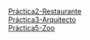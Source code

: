 <a href="Practica2-Restaurante/index.html">Práctica2-Restaurante</a><br>
<a href="Practica3-Arquitecto/index.html">Práctica3-Arquitecto</a><br>
<a href="Practica5-Zoo/index.html">Práctica5-Zoo</a>
